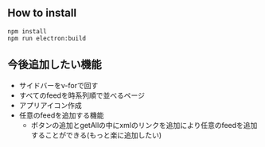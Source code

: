 <!--
## 実行
```
npm run electron:serve
```

## ビルド
```
npm run electron:build
```
-->
## How to install
```
npm install
npm run electron:build
```

## 今後追加したい機能
- サイドバーをv-forで回す
- すべてのfeedを時系列順で並べるページ
- アプリアイコン作成
- 任意のfeedを追加する機能
    - ボタンの追加とgetAllの中にxmlのリンクを追加により任意のfeedを追加することができる(もっと楽に追加したい)
